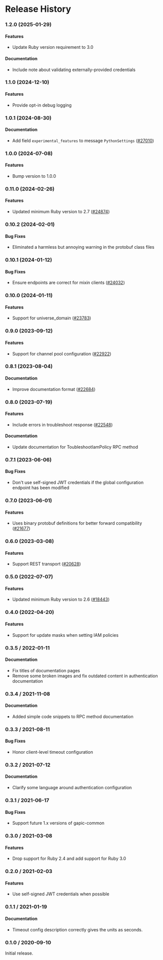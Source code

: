 # Release History

### 1.2.0 (2025-01-29)

#### Features

* Update Ruby version requirement to 3.0 
#### Documentation

* Include note about validating externally-provided credentials 

### 1.1.0 (2024-12-10)

#### Features

* Provide opt-in debug logging 

### 1.0.1 (2024-08-30)

#### Documentation

* Add field `experimental_features` to message `PythonSettings` ([#27010](https://github.com/googleapis/google-cloud-ruby/issues/27010)) 

### 1.0.0 (2024-07-08)

#### Features

* Bump version to 1.0.0 

### 0.11.0 (2024-02-26)

#### Features

* Updated minimum Ruby version to 2.7 ([#24874](https://github.com/googleapis/google-cloud-ruby/issues/24874)) 

### 0.10.2 (2024-02-01)

#### Bug Fixes

* Eliminated a harmless but annoying warning in the protobuf class files 

### 0.10.1 (2024-01-12)

#### Bug Fixes

* Ensure endpoints are correct for mixin clients ([#24032](https://github.com/googleapis/google-cloud-ruby/issues/24032)) 

### 0.10.0 (2024-01-11)

#### Features

* Support for universe_domain ([#23783](https://github.com/googleapis/google-cloud-ruby/issues/23783)) 

### 0.9.0 (2023-09-12)

#### Features

* Support for channel pool configuration ([#22922](https://github.com/googleapis/google-cloud-ruby/issues/22922)) 

### 0.8.1 (2023-08-04)

#### Documentation

* Improve documentation format ([#22684](https://github.com/googleapis/google-cloud-ruby/issues/22684)) 

### 0.8.0 (2023-07-19)

#### Features

* Include errors in troubleshoot response ([#22548](https://github.com/googleapis/google-cloud-ruby/issues/22548)) 
#### Documentation

* Update documentation for ToubleshootIamPolicy RPC method 

### 0.7.1 (2023-06-06)

#### Bug Fixes

* Don't use self-signed JWT credentials if the global configuration endpoint has been modified 

### 0.7.0 (2023-06-01)

#### Features

* Uses binary protobuf definitions for better forward compatibility ([#21677](https://github.com/googleapis/google-cloud-ruby/issues/21677)) 

### 0.6.0 (2023-03-08)

#### Features

* Support REST transport ([#20628](https://github.com/googleapis/google-cloud-ruby/issues/20628)) 

### 0.5.0 (2022-07-07)

#### Features

* Updated minimum Ruby version to 2.6 ([#18443](https://github.com/googleapis/google-cloud-ruby/issues/18443)) 

### 0.4.0 (2022-04-20)

#### Features

* Support for update masks when setting IAM policies

### 0.3.5 / 2022-01-11

#### Documentation

* Fix titles of documentation pages
* Remove some broken images and fix outdated content in authentication documentation

### 0.3.4 / 2021-11-08

#### Documentation

* Added simple code snippets to RPC method documentation

### 0.3.3 / 2021-08-11

#### Bug Fixes

* Honor client-level timeout configuration

### 0.3.2 / 2021-07-12

#### Documentation

* Clarify some language around authentication configuration

### 0.3.1 / 2021-06-17

#### Bug Fixes

* Support future 1.x versions of gapic-common

### 0.3.0 / 2021-03-08

#### Features

* Drop support for Ruby 2.4 and add support for Ruby 3.0

### 0.2.0 / 2021-02-03

#### Features

* Use self-signed JWT credentials when possible

### 0.1.1 / 2021-01-19

#### Documentation

* Timeout config description correctly gives the units as seconds.

### 0.1.0 / 2020-09-10

Initial release.
